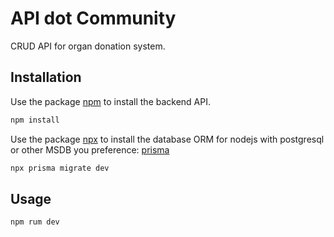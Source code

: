 # API dot Community

CRUD API for organ donation system.

## Installation

Use the package [npm](https://https://www.npmjs.com/) to install the backend API.

```bash
npm install 
```
Use the package [npx](https://https://www.npmjs.com/) to install the database ORM for nodejs with postgresql or other MSDB you preference: [prisma](https://www.prisma.io/)

```bash
npx prisma migrate dev
```
## Usage

```bash
npm rum dev
```
